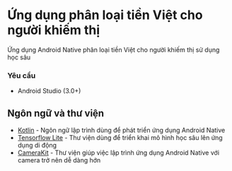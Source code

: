 # Ứng dụng phân loại tiền Việt cho người khiếm thị 
Ứng dụng Android Native phân loại tiền Việt cho người khiếm thị sử dụng học sâu

### Yêu cầu
* Android Studio (3.0+)

## Ngôn ngữ và thư viện

* [Kotlin](https://kotlinlang.org/) - Ngôn ngữ lập trình dùng để phát triển ứng dụng Android Native
* [Tensorflow Lite](https://www.tensorflow.org/lite) - Thư viện dùng để triển khai mô hình học sâu lên ứng dụng di động
* [CameraKit](https://camerakit.io/) - Thư viện giúp việc lập trình ứng dụng Android Native với camera trở nên dễ dàng hớn

